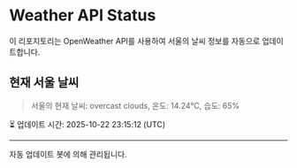 
# Weather API Status

이 리포지토리는 OpenWeather API를 사용하여 서울의 날씨 정보를 자동으로 업데이트합니다.

## 현재 서울 날씨
> 서울의 현재 날씨: overcast clouds, 온도: 14.24°C, 습도: 65%

⏳ 업데이트 시간: 2025-10-22 23:15:12 (UTC)

---
자동 업데이트 봇에 의해 관리됩니다.

